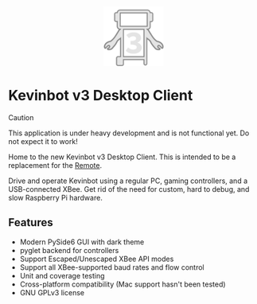 <p align="center">
  <img src="assets/icons/icon.svg" alt="Kevinbot v3 logo" width=120/>
</p>

# Kevinbot v3 Desktop Client

> [!CAUTION]
> This application is under heavy development and is not functional yet. Do not expect it to work!

Home to the new Kevinbot v3 Desktop Client. This is intended to be a replacement for the [Remote](https://github.com/meowmeowahr/KevinbotV3-Remote).

Drive and operate Kevinbot using a regular PC, gaming controllers, and a USB-connected XBee. Get rid of the need for custom, hard to debug, and slow Raspberry Pi hardware.

## Features

* Modern PySide6 GUI with dark theme
* pyglet backend for controllers
* Support Escaped/Unescaped XBee API modes
* Support all XBee-supported baud rates and flow control
* Unit and coverage testing
* Cross-platform compatibility (Mac support hasn't been tested)
* GNU GPLv3 license